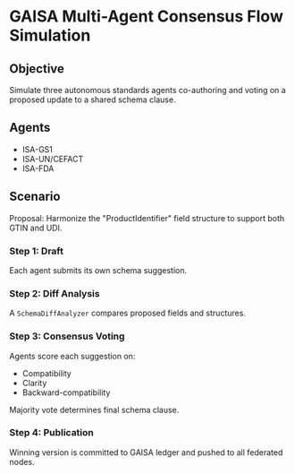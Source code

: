 # GAISA Multi-Agent Consensus Flow Simulation

## Objective
Simulate three autonomous standards agents co-authoring and voting on a proposed update to a shared schema clause.

## Agents
- ISA-GS1
- ISA-UN/CEFACT
- ISA-FDA

## Scenario
Proposal: Harmonize the "ProductIdentifier" field structure to support both GTIN and UDI.

### Step 1: Draft
Each agent submits its own schema suggestion.

### Step 2: Diff Analysis
A `SchemaDiffAnalyzer` compares proposed fields and structures.

### Step 3: Consensus Voting
Agents score each suggestion on:
- Compatibility
- Clarity
- Backward-compatibility

Majority vote determines final schema clause.

### Step 4: Publication
Winning version is committed to GAISA ledger and pushed to all federated nodes.
